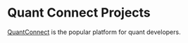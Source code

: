 # Quant Connect Projects

[QuantConnect](https://www.quantconnect.com/) is the popular platform for quant developers.